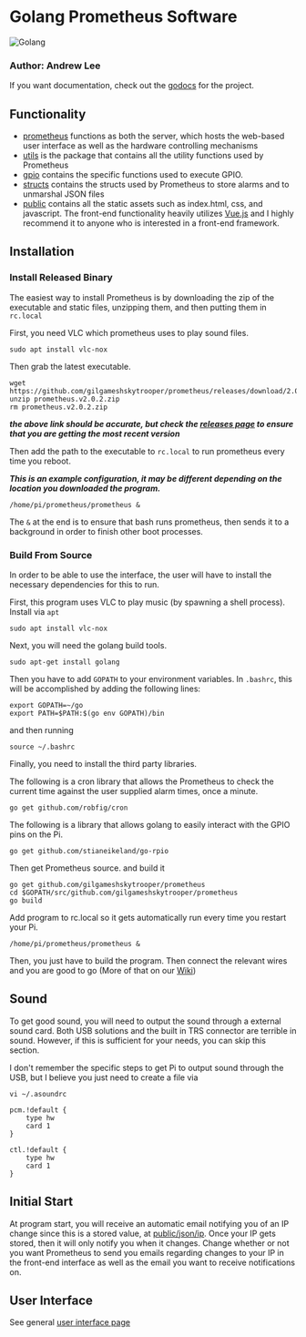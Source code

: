 # Golang Prometheus Software

![Golang](https://68.media.tumblr.com/93601f0c11deeb9189b152096ffe8ec3/tumblr_ormg9e9Zr51s5a4bko1_1280.png)

### Author: Andrew Lee

If you want documentation, check out the [godocs](https://godoc.org/github.com/gilgameshskytrooper/prometheus) for the project.

## Functionality

- [prometheus](https://godoc.org/github.com/gilgameshskytrooper/prometheus/prometheus) functions as both the server, which hosts the web-based user interface as well as the hardware controlling mechanisms
- [utils](https://godoc.org/github.com/gilgameshskytrooper/prometheus/utils) is the package that contains all the utility functions used by Prometheus
- [gpio](https://godoc.org/github.com/gilgameshskytrooper/prometheus/gpio) contains the specific functions used to execute GPIO.
- [structs](https://godoc.org/github.com/gilgameshskytrooper/prometheus/structs) contains the structs used by Prometheus to store alarms and to unmarshal JSON files
- [public](public/) contains all the static assets such as index.html, css, and javascript. The front-end functionality heavily utilizes [Vue.js](https://vuejs.org/) and I highly recommend it to anyone who is interested in a front-end framework.

## Installation

### Install Released Binary

The easiest way to install Prometheus is by downloading the zip of the executable and static files, unzipping them, and then putting them in `rc.local`

First, you need VLC which prometheus uses to play sound files.

```
sudo apt install vlc-nox
```

Then grab the latest executable.

```
wget https://github.com/gilgameshskytrooper/prometheus/releases/download/2.0.2/prometheus.v2.0.2.zip
unzip prometheus.v2.0.2.zip
rm prometheus.v2.0.2.zip
```

***the above link should be accurate, but check the [releases page](https://github.com/gilgameshskytrooper/prometheus/releases) to ensure that you are getting the most recent version***

Then add the path to the executable to `rc.local` to run prometheus every time you reboot.

***This is an example configuration, it may be different depending on the location you downloaded the program.***

```
/home/pi/prometheus/prometheus &
```

The `&` at the end is to ensure that bash runs prometheus, then sends it to a background in order to finish other boot processes.

### Build From Source
In order to be able to use the interface, the user will have to install the necessary dependencies for this to run.

First, this program uses VLC to play music (by spawning a shell process). Install via `apt`

```
sudo apt install vlc-nox
```

Next, you will need the golang build tools.

```
sudo apt-get install golang
```

Then you have to add `GOPATH` to your environment variables. In `.bashrc`, this will be accomplished by adding the following lines:

```
export GOPATH=~/go
export PATH=$PATH:$(go env GOPATH)/bin
```

and then running

```
source ~/.bashrc
```

Finally, you need to install the third party libraries.

The following is a cron library that allows the Prometheus to check the current time against the user supplied alarm times, once a minute.

```
go get github.com/robfig/cron
```

The following is a library that allows golang to easily interact with the GPIO pins on the Pi.

```
go get github.com/stianeikeland/go-rpio
```

Then get Prometheus source. and build it
```
go get github.com/gilgameshskytrooper/prometheus
cd $GOPATH/src/github.com/gilgameshskytrooper/prometheus
go build
```


Add program to rc.local so it gets automatically run every time you restart your Pi.
```
/home/pi/prometheus/prometheus &
```

Then, you just have to build the program. Then connect the relevant wires and you are good to go (More of that on our [Wiki](https://github.com/gilgameshskytrooper/Prometheus/wiki/Hardware-Set-Up))


## Sound
To get good sound, you will need to output the sound through a external sound card. Both USB solutions and the built in TRS connector are terrible in sound. However, if this is sufficient for your needs, you can skip this section.

I don't remember the specific steps to get Pi to output sound through the USB, but I believe you just need to create a file via

```
vi ~/.asoundrc

pcm.!default {
    type hw
    card 1
}

ctl.!default {
    type hw
    card 1
}
```

## Initial Start
At program start, you will receive an automatic email notifying you of an IP change since this is a stored value, at [public/json/ip](public/json/ip). Once your IP gets stored, then it will only notify you when it changes. Change whether or not you want Prometheus to send you emails regarding changes to your IP in the front-end interface as well as the email you want to receive notifications on.

## User Interface
See general [user interface page](https://github.com/gilgameshskytrooper/Prometheus/wiki/User-Interface-Tutorial)
